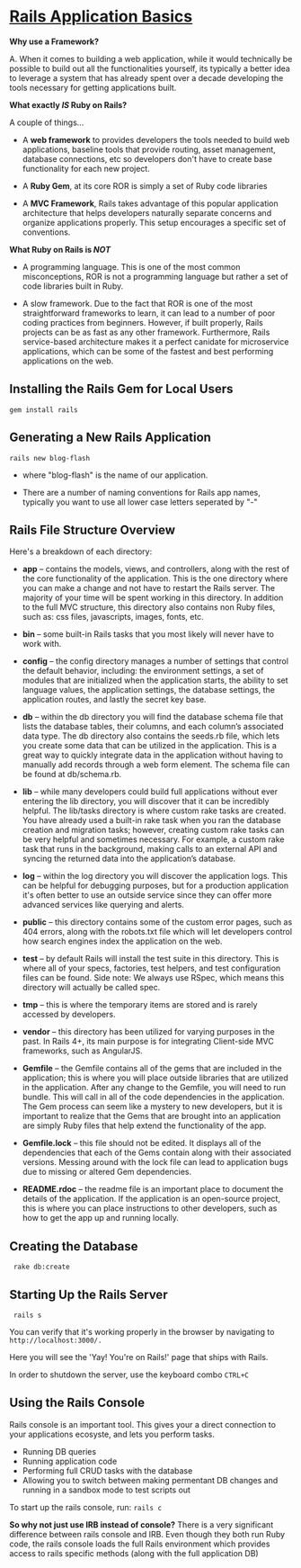 # [Rails Application Basics](https://github.com/saramccombs/rails-application-basics-readme)

**Why use a Framework?**

A. When it comes to building a web application, while it would technically be possible to build out all the functionalities yourself, its typically a better idea to leverage a system that has already spent over a decade developing the tools necessary for getting applications built.

**What exactly _IS_ Ruby on Rails?**

A couple of things...

- A **web framework** to provides developers the tools needed to build web applications, baseline tools that provide routing, asset management, database connections, etc so developers don't have to create base functionality for each new project.

- A **Ruby Gem**, at its core ROR is simply a set of Ruby code libraries

- A **MVC Framework**, Rails takes advantage of this popular application architecture that helps developers naturally separate concerns and organize applications properly.  This setup encourages a specific set of conventions.

**What Ruby on Rails is _NOT_**

- A programming language. This is one of the most common misconceptions, ROR is not a programming language but rather a set of code libraries built in Ruby.

- A slow framework. Due to the fact that ROR is one of the most straightforward frameworks to learn, it can lead to a number of poor coding practices from beginners. However, if built properly, Rails projects can be as fast as any other framework. Furthermore, Rails service-based architecture makes it a perfect canidate for microservice applications, which can be some of the fastest and best performing applications on the web.

## Installing the Rails Gem for Local Users

```gem install rails```

## Generating a New Rails Application

```rails new blog-flash``` 

- where "blog-flash" is the name of our application.

- There are a number of naming conventions for Rails app names, typically you want to use all lower case letters seperated by "-"

## Rails File Structure Overview

Here's a breakdown of each directory:

- **app** – contains the models, views, and controllers, along with the rest of the core functionality of the application. This is the one directory where you can make a change and not have to restart the Rails server. The majority of your time will be spent working in this directory. In addition to the full MVC structure, this directory also contains non Ruby files, such as: css files, javascripts, images, fonts, etc.

- **bin** – some built-in Rails tasks that you most likely will never have to work with.

- **config** – the config directory manages a number of settings that control the default behavior, including: the environment settings, a set of modules that are initialized when the application starts, the ability to set language values, the application settings, the database settings, the application routes, and lastly the secret key base.

- **db** – within the db directory you will find the database schema file that lists the database tables, their columns, and each column’s associated data type. The db directory also contains the seeds.rb file, which lets you create some data that can be utilized in the application. This is a great way to quickly integrate data in the application without having to manually add records through a web form element. The schema file can be found at db/schema.rb.

- **lib** – while many developers could build full applications without ever entering the lib directory, you will discover that it can be incredibly helpful. The lib/tasks directory is where custom rake tasks are created. You have already used a built-in rake task when you ran the database creation and migration tasks; however, creating custom rake tasks can be very helpful and sometimes necessary. For example, a custom rake task that runs in the background, making calls to an external API and syncing the returned data into the application’s database.

- **log** – within the log directory you will discover the application logs. This can be helpful for debugging purposes, but for a production application it's often better to use an outside service since they can offer more advanced services like querying and alerts.

- **public** – this directory contains some of the custom error pages, such as 404 errors, along with the robots.txt file which will let developers control how search engines index the application on the web.

- **test** – by default Rails will install the test suite in this directory. This is where all of your specs, factories, test helpers, and test configuration files can be found. Side note: We always use RSpec, which means this directory will actually be called spec.

- **tmp** – this is where the temporary items are stored and is rarely accessed by developers.

- **vendor** – this directory has been utilized for varying purposes in the past. In Rails 4+, its main purpose is for integrating Client-side MVC frameworks, such as AngularJS.

- **Gemfile** – the Gemfile contains all of the gems that are included in the application; this is where you will place outside libraries that are utilized in the application. After any change to the Gemfile, you will need to run bundle. This will call in all of the code dependencies in the application. The Gem process can seem like a mystery to new developers, but it is important to realize that the Gems that are brought into an application are simply Ruby files that help extend the functionality of the app.

- **Gemfile.lock** – this file should not be edited. It displays all of the dependencies that each of the Gems contain along with their associated versions. Messing around with the lock file can lead to application bugs due to missing or altered Gem dependencies.

- **README.rdoc** – the readme file is an important place to document the details of the application. If the application is an open-source project, this is where you can place instructions to other developers, such as how to get the app up and running locally.

## Creating the Database

``` rake db:create```

## Starting Up the Rails Server

``` rails s```

You can verify that it's working properly in the browser by navigating to `http://localhost:3000/.`

Here you will see the 'Yay! You're on Rails!' page that ships with Rails.

In order to shutdown the server, use the keyboard combo `CTRL+C`

## Using the Rails Console

Rails console is an important tool. This gives your a direct connection to your applications ecosyste, and lets you perform tasks.

- Running DB queries
- Running application code
- Performing full CRUD tasks with the database
- Allowing you to switch between making permentant DB changes and running in a sandbox mode to test scripts out

To start up the rails console, run: `rails c`

**So why not just use IRB instead of console?** There is a very significant difference between rails console and IRB. Even though they both run Ruby code, the rails console loads the full Rails environment which provides access to rails specific methods (along with the full application DB)